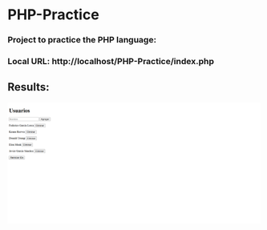 # PHP-Practice
### Project to practice the PHP language:

### Local URL: http://localhost/PHP-Practice/index.php

## Results:
![Portada](Photo.png)